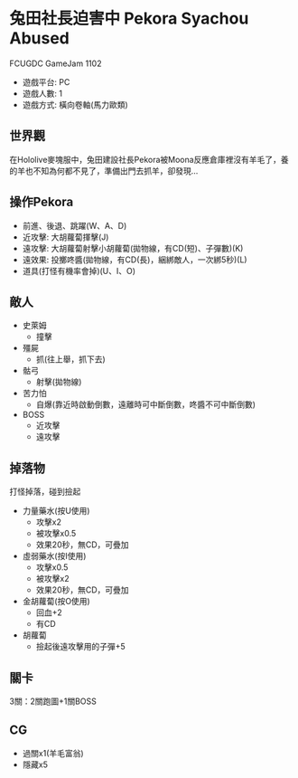 # 兔田社長迫害中 Pekora Syachou Abused
FCUGDC GameJam 1102
 * 遊戲平台: PC
 * 遊戲人數: 1
 * 遊戲方式: 橫向卷軸(馬力歐類)

## 世界觀
在Hololive麥塊服中，兔田建設社長Pekora被Moona反應倉庫裡沒有羊毛了，養的羊也不知為何都不見了，準備出門去抓羊，卻發現...

## 操作Pekora
* 前進、後退、跳躍(W、A、D)
* 近攻擊: 大胡蘿蔔揮擊(J)
* 遠攻擊: 大胡蘿蔔射擊小胡蘿蔔(拋物線，有CD(短)、子彈數)(K)
* 遠效果: 投擲咚醬(拋物線，有CD(長)，綑綁敵人，一次綁5秒)(L)
* 道具(打怪有機率會掉)(U、I、O)

## 敵人
* 史萊姆
    * 撞擊
* 殭屍
    * 抓(往上舉，抓下去)
* 骷弓
    * 射擊(拋物線)
* 苦力怕
    * 自爆(靠近時啟動倒數，遠離時可中斷倒數，咚醬不可中斷倒數)
* BOSS
    * 近攻擊
    * 遠攻擊

## 掉落物
打怪掉落，碰到撿起
* 力量藥水(按U使用)
    * 攻擊x2
    * 被攻擊x0.5
    * 效果20秒，無CD，可疊加
* 虛弱藥水(按I使用)
    * 攻擊x0.5
    * 被攻擊x2
    * 效果20秒，無CD，可疊加
* 金胡蘿蔔(按O使用)
    * 回血+2
    * 有CD
* 胡蘿蔔
    * 撿起後遠攻擊用的子彈+5

## 關卡
3關：2關跑圖+1關BOSS

## CG
* 過關x1(羊毛富翁)
* 隱藏x5
